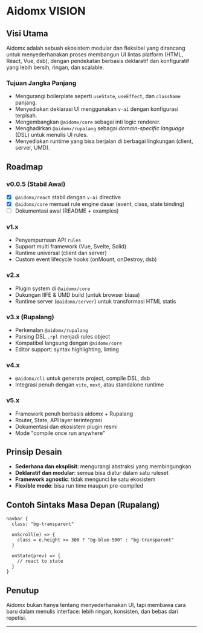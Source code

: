 # Aidomx VISION

## Visi Utama

Aidomx adalah sebuah ekosistem modular dan fleksibel yang dirancang untuk menyederhanakan proses membangun UI lintas platform (HTML, React, Vue, dsb), dengan pendekatan berbasis deklaratif dan konfiguratif yang lebih bersih, ringan, dan scalable.

### Tujuan Jangka Panjang

- Mengurangi boilerplate seperti `useState`, `useEffect`, dan `className` panjang.
- Menyediakan deklarasi UI menggunakan `v-ai` dengan konfigurasi terpisah.
- Mengembangkan `@aidomx/core` sebagai inti logic renderer.
- Menghadirkan `@aidomx/rupalang` sebagai _domain-specific language_ (DSL) untuk menulis UI rules.
- Menyediakan runtime yang bisa berjalan di berbagai lingkungan (client, server, UMD).

## Roadmap

### v0.0.5 (Stabil Awal)

- [x] `@aidomx/react` stabil dengan `v-ai` directive
- [x] `@aidomx/core` memuat rule engine dasar (event, class, state binding)
- [ ] Dokumentasi awal (README + examples)

### v1.x

- Penyempurnaan API `rules`
- Support multi framework (Vue, Svelte, Solid)
- Runtime universal (client dan server)
- Custom event lifecycle hooks (onMount, onDestroy, dsb)

### v2.x

- Plugin system di `@aidomx/core`
- Dukungan IIFE & UMD build (untuk browser biasa)
- Runtime server (`@aidomx/server`) untuk transformasi HTML statis

### v3.x (Rupalang)

- Perkenalan `@aidomx/rupalang`
- Parsing DSL `.rpl` menjadi rules object
- Kompatibel langsung dengan `@aidomx/core`
- Editor support: syntax highlighting, linting

### v4.x

- `@aidomx/cli` untuk generate project, compile DSL, dsb
- Integrasi penuh dengan `vite`, `next`, atau standalone runtime

### v5.x

- Framework penuh berbasis aidomx + Rupalang
- Router, State, API layer terintegrasi
- Dokumentasi dan ekosistem plugin resmi
- Mode "compile once run anywhere"

## Prinsip Desain

- **Sederhana dan eksplisit**: mengurangi abstraksi yang membingungkan
- **Deklaratif dan modular**: semua bisa diatur dalam satu ruleset
- **Framework agnostic**: tidak mengunci ke satu ekosistem
- **Flexible mode**: bisa run time maupun pre-compiled

## Contoh Sintaks Masa Depan (Rupalang)

```rpl
navbar {
  class: "bg-transparent"

  onScroll(e) => {
    class = e.height >= 300 ? "bg-blue-500" : "bg-transparent"
  }

  onState(prev) => {
    // react to state
  }
}
```

## Penutup

Aidomx bukan hanya tentang menyederhanakan UI, tapi membawa cara baru dalam menulis interface: lebih ringan, konsisten, dan bebas dari repetisi.

---
